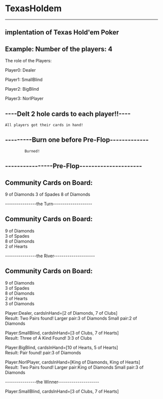 # TexasHoldem
----------------------
implentation of Texas Hold'em Poker
----------------------
Example:
Number of the players: 4
---------------------------------------------
The role of the Players:

Player0: Dealer   
        
Player1: SmallBlind   
        
Player2: BigBlind   
        
Player3: NorlPlayer
        
----Delt 2 hole cards to each player!!----
----------------------
    All players got their cards in hand!

---------Burn one before Pre-Flop-------------
----------------------
             Burned!

----------------Pre-Flop---------------------
----------------------
Community Cards on Board:
----------------------
9 of Diamonds
3 of Spades
8 of Diamonds

----------------the Turn--------------------
        
Community Cards on Board:
----------------------
9 of Diamonds        
3 of Spades        
8 of Diamonds        
2 of Hearts        

----------------the River---------------------
        
Community Cards on Board:
----------------------
9 of Diamonds        
3 of Spades        
8 of Diamonds        
2 of Hearts        
3 of Diamonds        
        
Player:Dealer, cardsInHand=[2 of Diamonds, 7 of Clubs]        
Result: Two Pairs found! Larger pair:3 of Diamonds Small pair:2 of Diamonds
        
Player:SmallBlind, cardsInHand=[3 of Clubs, 7 of Hearts]        
Result: Three of A Kind Found! 3:3 of Clubs
        
Player:BigBlind, cardsInHand=[10 of Hearts, 5 of Hearts]        
Result: Pair found! pair:3 of Diamonds
        
Player:NorlPlayer, cardsInHand=[King of Diamonds, King of Hearts]        
Result: Two Pairs found! Larger pair:King of Diamonds Small pair:3 of Diamonds
        
----------------the Winner---------------------
        
Player:SmallBlind, cardsInHand=[3 of Clubs, 7 of Hearts]

